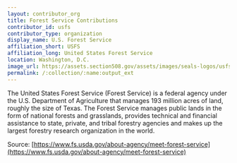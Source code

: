 ```yaml
---
layout: contributor_org
title: Forest Service Contributions
contributor_id: usfs
contributor_type: organization
display_name: U.S. Forest Service
affiliation_short: USFS
affiliation_long: United States Forest Service
location: Washington, D.C.
image_url: https://assets.section508.gov/assets/images/seals-logos/usfs.jpg
permalink: /:collection/:name:output_ext
---
```

The United States Forest Service (Forest Service) is a federal agency under the U.S. Department of Agriculture that manages 193 million acres of land, roughly the size of Texas. The Forest Service manages public lands in the form of national forests and grasslands, provides technical and financial assistance to state, private, and tribal forestry agencies and makes up the largest forestry research organization in the world.

Source: [https://www.fs.usda.gov/about-agency/meet-forest-service](https://www.fs.usda.gov/about-agency/meet-forest-service)